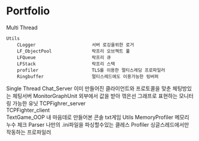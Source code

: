 # Portfolio

Multi Thread

    Utils
        CLogger                     서버 로깅을위한 로거
        LF_ObjectPool               락프리 오브젝트 풀
        LFQueue                     락프리 큐
        LFStack                     락프리 스택
        profiler                    TLS를 이용한 멀티스레딩 프로파일러
        Ringbuffer                  멀티스레드에도 이용가능한 링버퍼
Single Thread
    Chat_Server                     이미 만들어진 클라이언트와 프로토콜을 맞춘 체팅방있는 체팅서버
    MonitorGraphUnit                외부에서 값을 받아 꺾은선 그래프로 표현하는 모니터링 가능한 유닛
    TCPFighrer_server               
    TCPFighter_client               
    TextGame_OOP                    내 마음데로 만들어본 콘솔 txt게임
    Utils
        MemoryProfiler              메모리 누수 체크
        Parser                      나만의 .ini파일을 파싱할수있는 클레스
        Profiler                    싱글스레드에서만 작동하는 프로파일러